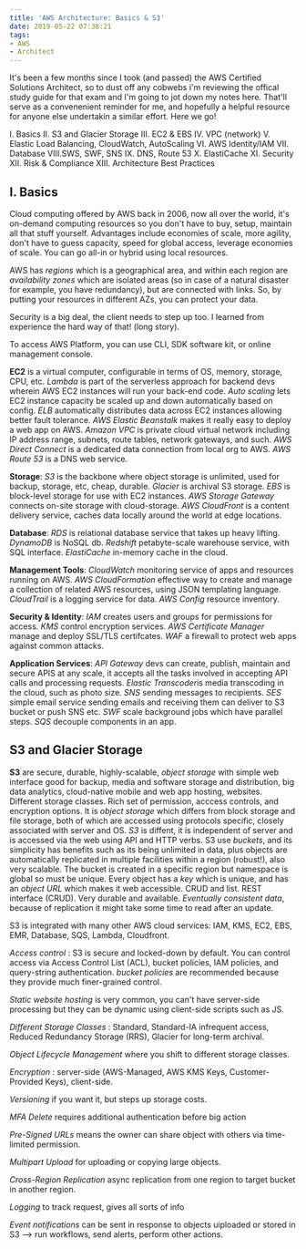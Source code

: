 ```yaml
---
title: 'AWS Architecture: Basics & S3'
date: 2019-05-22 07:38:21
tags:
- AWS
- Architect
---
```


It's been a few months since I took (and passed) the AWS Certified Solutions Architect, so to dust off any cobwebs i'm reviewing the offical study guide for that exam and I'm going to jot down my notes here. That'll serve as a convenenient reminder for me, and hopefully a helpful resource for anyone else undertakin a similar effort. Here we go!

I. Basics
II. S3 and Glacier Storage
III. EC2 & EBS
IV. VPC (network)
V. Elastic Load Balancing, CloudWatch, AutoScaling
VI. AWS Identity/IAM
VII. Database
VIII.SWS, SWF, SNS
IX. DNS, Route 53
X. ElastiCache
XI. Security
XII. Risk & Compliance
XIII. Architecture Best Practices

## I. Basics

Cloud computing offered by AWS back in 2006, now all over the world, it's on-demand computing resources so you don't have to buy, setup, maintain all that stuff yourself. Advantages include economies of scale, more agility, don't have to guess capacity, speed for global access, leverage economies of scale. You can go all-in or hybrid using local resources.

AWS has *regions* which is a geographical area, and within each region are *availability zones* which are isolated areas (so in case of a natural disaster for example, you have redundancy), but are connected with links. So, by putting your resources in different AZs, you can protect your data. 

Security is a big deal, the client needs to step up too. I learned from experience the hard way of that! (long story). 

To access AWS Platform, you can use CLI, SDK software kit, or online management console.

**EC2** is a virtual computer, configurable in terms of OS, memory, storage, CPU, etc. *Lambda* is part of the serverless approach for backend devs wherein AWS EC2 instances will run your back-end code. *Auto scaling* lets EC2 instance capacity be scaled up and down automatically based on config. *ELB*  automatically distributes data across EC2 instances allowing better fault tolerance. *AWS Elastic Beanstalk* makes it really easy to deploy a web app on AWS. *Amazon VPC*  is private cloud virtual network including IP address range, subnets, route tables, network gateways, and such. *AWS Direct Connect* is a dedicated data connection from local org to AWS. *AWS Route 53* is a DNS web service.

**Storage**: *S3* is the backbone where object storage is unlimited, used for backup, storage, etc, cheap, durable. *Glacier* is archival S3 storage. *EBS* is block-level storage for use with EC2 instances. *AWS Storage Gateway* connects on-site storage with cloud-storage. *AWS CloudFront* is a content delivery service, caches data locally around the world at edge locations. 

**Database**: *RDS* is relational database service that takes up heavy lifting. *DynamoDB* is NoSQL db. *Redshift* petabyte-scale warehouse service, with SQL interface. *ElastiCache* in-memory cache in the cloud. 

**Management Tools**: *CloudWatch* monitoring service of apps and resources running on AWS. *AWS CloudFormation*  effective way to create and manage a collection of related AWS resources, using JSON templating language. *CloudTrail* is a logging service for data. *AWS Config* resource inventory.

**Security & Identity**: *IAM* creates users and groups for permissions for access. *KMS* control encryption services. *AWS Certificate Manager* manage and deploy SSL/TLS certifcates. *WAF* a firewall to protect web apps against common attacks. 

**Application Services**: *API Gateway* devs can create, publish, maintain and secure APIS at any scale, it accepts all the tasks involved in accepting API calls and processing requests. *Elastic Transcoder*is media transcoding in the cloud, such as photo size. *SNS* sending messages to recipients. *SES* simple email service sending emails and receiving them can deliver to S3 bucket or push SNS etc. *SWF* scale background jobs which have parallel steps. *SQS* decouple components in an app.

## S3 and Glacier Storage
**S3** are secure, durable, highly-scalable, *object storage* with simple web interface good for backup, media and software storage and distribution, big data analytics, cloud-native mobile and web app hosting, websites.  Different storage classes. Rich set of permission, acccess controls, and encryption options. It is *object storage* which differs from block storage and file storage, both of which are accessed using protocols specific, closely associated with server and OS. *S3* is diffent, it is independent of server and is accessed via the web using API and HTTP verbs. S3 use *buckets*, and its simplicity has benefits such as its being unlimited in data, plus objects are automatically replicated in multiple facilities within a region (robust!), also very scalable. The bucket is created in a specific region but namespace is global so must be unique. Every object has a *key* which is unique, and has an *object URL* which makes it web accessible. CRUD and list. REST interface (CRUD). Very durable and available. *Eventually consistent data*, because of replication it might take some time to read after an update. 

S3 is integrated with many other AWS cloud services: IAM, KMS, EC2, EBS, EMR, Database, SQS, Lambda, Cloudfront.

*Access control* : S3 is secure and locked-down by default. You can control access via Access Control List (ACL), bucket policies, IAM policies, and query-string authentication. *bucket policies* are recommended because they provide much finer-grained control.

*Static website hosting* is very common, you can't have server-side processing but they can be dynamic using client-side scripts such as JS. 

*Different Storage Classes* : Standard, Standard-IA infrequent access, Reduced Redundancy Storage (RRS), Glacier for long-term archival.

*Object Lifecycle Management* where you shift to different storage classes.

*Encryption* : server-side (AWS-Managed, AWS KMS Keys, Customer-Provided Keys), client-side.

*Versioning* if you want it, but steps up storage costs.

*MFA Delete* requires additional authentication before big action

*Pre-Signed URLs* means the owner can share object with others via time-limited permission.

*Multipart Upload* for uploading or copying large objects.

*Cross-Region Replication* async replication from one region to target bucket in another region.

*Logging* to track request, gives all sorts of info

*Event notifications* can be sent in response to objects uiploaded or stored in S3 --> run workflows, send alerts, perform other actions.